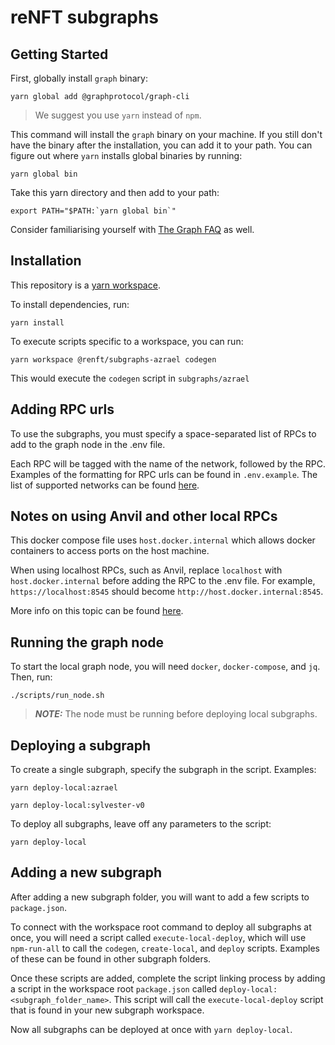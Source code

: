 # reNFT subgraphs

## Getting Started

First, globally install `graph` binary:

```
yarn global add @graphprotocol/graph-cli
```

> We suggest you use `yarn` instead of `npm`.

This command will install the `graph` binary on your machine. If you still don't have the binary after the installation, you can add it to your path. You can figure out where `yarn` installs global binaries by running:

```
yarn global bin
```

Take this yarn directory and then add to your path:

```
export PATH="$PATH:`yarn global bin`"
```

Consider familiarising yourself with [The Graph FAQ](https://thegraph.com/docs/en/developing/developer-faqs/) as well.

## Installation

This repository is a [yarn workspace](https://classic.yarnpkg.com/lang/en/docs/workspaces/).

To install dependencies, run:

```
yarn install
```

To execute scripts specific to a workspace, you can run:

```
yarn workspace @renft/subgraphs-azrael codegen
```

This would execute the `codegen` script in `subgraphs/azrael`

## Adding RPC urls

To use the subgraphs, you must specify a space-separated list of RPCs to add to the graph node in the .env file.

Each RPC will be tagged with the name of the network, followed by the RPC. Examples of the formatting for RPC urls can be found in `.env.example`. The list of supported networks can be found [here](https://thegraph.com/docs/en/developing/supported-networks/).

## Notes on using Anvil and other local RPCs

This docker compose file uses `host.docker.internal` which allows docker containers to access ports on the host machine. 

When using localhost RPCs, such as Anvil, replace `localhost` with `host.docker.internal` before adding the RPC to the .env file. For example, `https://localhost:8545` should become `http://host.docker.internal:8545`.

More info on this topic can be found [here](https://medium.com/@TimvanBaarsen/how-to-connect-to-the-docker-host-from-inside-a-docker-container-112b4c71bc66).

## Running the graph node

To start the local graph node, you will need `docker`, `docker-compose`, and `jq`. Then, run:

```
./scripts/run_node.sh
```

> **_NOTE:_**  The node must be running before deploying local subgraphs.

## Deploying a subgraph

To create a single subgraph, specify the subgraph in the script. Examples:

```
yarn deploy-local:azrael

yarn deploy-local:sylvester-v0
```

To deploy all subgraphs, leave off any parameters to the script:

```
yarn deploy-local
```

## Adding a new subgraph

After adding a new subgraph folder, you will want to add a few scripts to `package.json`.

To connect with the workspace root command to deploy all subgraphs at once, you will need a script called `execute-local-deploy`, which will use `npm-run-all` to call the `codegen`, `create-local`, and `deploy` scripts. Examples of these can be found in other subgraph folders.

Once these scripts are added, complete the script linking process by adding a script in the workspace root `package.json` called `deploy-local:<subgraph_folder_name>`. This script will call the `execute-local-deploy` script that is found in your new subgraph workspace. 

Now all subgraphs can be deployed at once with `yarn deploy-local`.

